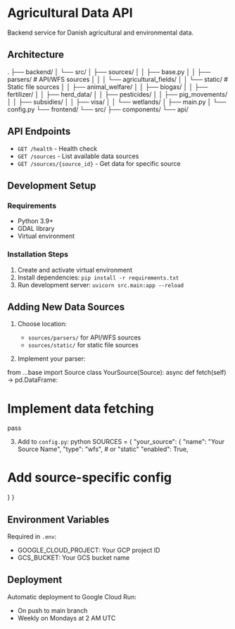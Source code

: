 # Agricultural Data API

Backend service for Danish agricultural and environmental data.

## Architecture

.
├── backend/
│   └── src/
│       ├── sources/
│       │   ├── base.py
│       │   ├── parsers/          # API/WFS sources
│       │   │   └── agricultural_fields/
│       │   └── static/           # Static file sources
│       │       ├── animal_welfare/
│       │       ├── biogas/
│       │       ├── fertilizer/
│       │       ├── herd_data/
│       │       ├── pesticides/
│       │       ├── pig_movements/
│       │       ├── subsidies/
│       │       ├── visa/
│       │       └── wetlands/
│       ├── main.py
│       └── config.py
└── frontend/
    └── src/
        ├── components/
        └── api/
        
## API Endpoints

- `GET /health` - Health check
- `GET /sources` - List available data sources
- `GET /sources/{source_id}` - Get data for specific source

## Development Setup

### Requirements
- Python 3.9+
- GDAL library
- Virtual environment

### Installation Steps
1. Create and activate virtual environment
2. Install dependencies: `pip install -r requirements.txt`
3. Run development server: `uvicorn src.main:app --reload`

## Adding New Data Sources


1. Choose location:
   - `sources/parsers/` for API/WFS sources
   - `sources/static/` for static file sources

2. Implement your parser:

from ...base import Source
class YourSource(Source):
async def fetch(self) -> pd.DataFrame:
# Implement data fetching
pass

3. Add to `config.py`:
python
SOURCES = {
"your_source": {
"name": "Your Source Name",
"type": "wfs", # or "static"
"enabled": True,
# Add source-specific config
}
}
## Environment Variables
Required in `.env`:
- GOOGLE_CLOUD_PROJECT: Your GCP project ID
- GCS_BUCKET: Your GCS bucket name

## Deployment
Automatic deployment to Google Cloud Run:
- On push to main branch
- Weekly on Mondays at 2 AM UTC
